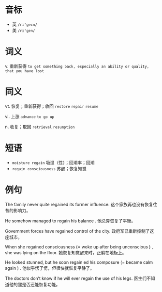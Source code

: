# 音标

- 英 `/rɪ'ɡeɪn/`
- 美 `/rɪ'ɡen/`

# 词义

v. 重新获得
`to get something back, especially an ability or quality, that you have lost`

# 同义

vt. 恢复；重新获得；收回
`restore` `repair` `resume`

vi. 上涨
`advance` `to go up`

n. 收复；取回
`retrieval` `resumption`

# 短语

- `moisture regain` 吸湿（性）；回潮率；回潮
- `regain consciousness` 苏醒；恢复知觉

# 例句

The family never quite regained its former influence.
这个家族再也没有恢复往昔的影响力。

He somehow managed to regain his balance .
他总算恢复了平衡。

Government forces have regained control of the city.
政府军已重新控制了这座城市。

When she regained consciousness (= woke up after being unconscious ) , she was lying on the floor.
她恢复知觉醒来时，正躺在地板上。

He looked stunned, but he soon regain ed his composure (= became calm again ) .
他似乎愣了愣，但很快就恢复平静了。

The doctors don’t know if he will ever regain the use of his legs.
医生们不知道他的腿是否还能恢复功能。


